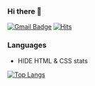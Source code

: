 ### Hi there 👋
[![Gmail Badge](https://img.shields.io/badge/Gmail-d14836?style=flat-square&logo=Gmail&logoColor=white&link=mailto:durio0312@gmail.com)](mailto:durio0312@gmail.com)
[![Hits](https://hits.seeyoufarm.com/api/count/incr/badge.svg?url=https%3A%2F%2Fgithub.com%2FI116M&count_bg=%2379C83D&title_bg=%23555555&icon=&icon_color=%23E7E7E7&title=hits&edge_flat=false)](https://hits.seeyoufarm.com)

### Languages
* HIDE HTML & CSS stats

[![Top Langs](https://github-readme-stats.vercel.app/api/top-langs/?username=I116M&langs_count=10&layout=compact)](https://github.com/anuraghazra/github-readme-stats)
